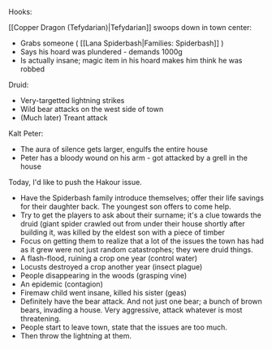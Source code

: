 Hooks:

[[Copper Dragon (Tefydarian)|Tefydarian]] swoops down in town center:
* Grabs someone ( [[Lana Spiderbash|Families: Spiderbash]] )
* Says his hoard was plundered - demands 1000g
* Is actually insane; magic item in his hoard makes him think he was robbed

Druid:
* Very-targetted lightning strikes
* Wild bear attacks on the west side of town
* (Much later) Treant attack

Kalt Peter:
* The aura of silence gets larger, engulfs the entire house
* Peter has a bloody wound on his arm - got attacked by a grell in the house

Today, I'd like to push the Hakour issue.
* Have the Spiderbash family introduce themselves; offer their life savings for their daughter back. The youngest son offers to come help.
 * Try to get the players to ask about their surname; it's a clue towards the druid (giant spider crawled out from under their house shortly after building it, was killed by the eldest son with a piece of timber
* Focus on getting them to realize that a lot of the issues the town has had as it grew were not just random catastrophes; they were druid things.
 * A flash-flood, ruining a crop one year (control water)
 * Locusts destroyed a crop another year (insect plague)
 * People disappearing in the woods (grasping vine)
 * An epidemic (contagion)
 * Firemaw child went insane, killed his sister (geas)
* Definitely have the bear attack. And not just one bear; a bunch of brown bears, invading a house. Very aggressive, attack whatever is most threatening.
* People start to leave town, state that the issues are too much.
* Then throw the lightning at them.